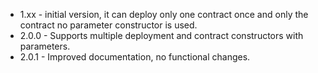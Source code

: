 * 1.xx - initial version, it can deploy only one contract once and only the contract no parameter constructor is used. 
* 2.0.0 - Supports multiple deployment and contract constructors with parameters. 
* 2.0.1 - Improved documentation, no functional changes. 